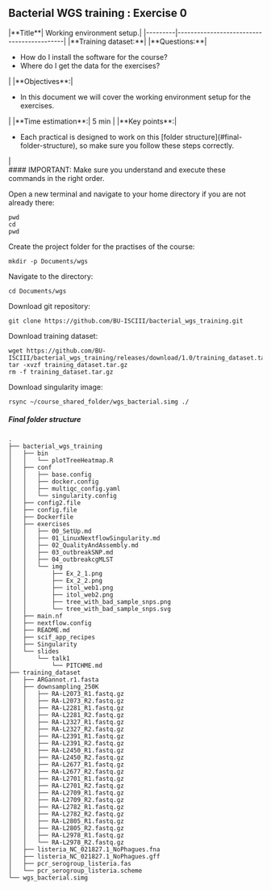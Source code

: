 ## Bacterial WGS training : Exercise 0

<div class="tables-start"></div>
|**Title**| Working environment setup.|
|---------|-------------------------------------------|
|**Training dataset:**|
|**Questions:**| <ul><li>How do I install the software for the course?</li><li>Where do I get the data for the exercises?</li></ul>|
|**Objectives**:|<ul><li>In this document we will cover the working environment setup for the exercises.</li></ul>|
|**Time estimation**:| 5 min |
|**Key points**:|<ul><li>Each practical is designed to work on this [folder structure](#final-folder-structure), so make sure you follow these steps correctly.</li></ul>|

<div class="tables-end"></div>
#### IMPORTANT: Make sure you understand and execute these commands in the right order.

Open a new terminal and navigate to your home directory if you are not already there:

```
pwd
cd
pwd
```

Create the project folder for the practises of the course:

```
mkdir -p Documents/wgs
```

Navigate to the directory:

```
cd Documents/wgs
```

Download git repository:

```
git clone https://github.com/BU-ISCIII/bacterial_wgs_training.git
```

Download training dataset:

```
wget https://github.com/BU-ISCIII/bacterial_wgs_training/releases/download/1.0/training_dataset.tar.gz
tar -xvzf training_dataset.tar.gz
rm -f training_dataset.tar.gz
```

Download singularity image:

```
rsync ~/course_shared_folder/wgs_bacterial.simg ./
```


##### Final folder structure

```
.
├── bacterial_wgs_training
│   ├── bin
│   │   └── plotTreeHeatmap.R
│   ├── conf
│   │   ├── base.config
│   │   ├── docker.config
│   │   ├── multiqc_config.yaml
│   │   └── singularity.config
│   ├── config2.file
│   ├── config.file
│   ├── Dockerfile
│   ├── exercises
│   │   ├── 00_SetUp.md
│   │   ├── 01_LinuxNextflowSingularity.md
│   │   ├── 02_QualityAndAssembly.md
│   │   ├── 03_outbreakSNP.md
│   │   ├── 04_outbreakcgMLST
│   │   └── img
│   │       ├── Ex_2_1.png
│   │       ├── Ex_2_2.png
│   │       ├── itol_web1.png
│   │       ├── itol_web2.png
│   │       ├── tree_with_bad_sample_snps.png
│   │       └── tree_with_bad_sample_snps.svg
│   ├── main.nf
│   ├── nextflow.config
│   ├── README.md
│   ├── scif_app_recipes
│   ├── Singularity
│   └── slides
│       └── talk1
│           └── PITCHME.md
├── training_dataset
│   ├── ARGannot.r1.fasta
│   ├── downsampling_250K
│   │   ├── RA-L2073_R1.fastq.gz
│   │   ├── RA-L2073_R2.fastq.gz
│   │   ├── RA-L2281_R1.fastq.gz
│   │   ├── RA-L2281_R2.fastq.gz
│   │   ├── RA-L2327_R1.fastq.gz
│   │   ├── RA-L2327_R2.fastq.gz
│   │   ├── RA-L2391_R1.fastq.gz
│   │   ├── RA-L2391_R2.fastq.gz
│   │   ├── RA-L2450_R1.fastq.gz
│   │   ├── RA-L2450_R2.fastq.gz
│   │   ├── RA-L2677_R1.fastq.gz
│   │   ├── RA-L2677_R2.fastq.gz
│   │   ├── RA-L2701_R1.fastq.gz
│   │   ├── RA-L2701_R2.fastq.gz
│   │   ├── RA-L2709_R1.fastq.gz
│   │   ├── RA-L2709_R2.fastq.gz
│   │   ├── RA-L2782_R1.fastq.gz
│   │   ├── RA-L2782_R2.fastq.gz
│   │   ├── RA-L2805_R1.fastq.gz
│   │   ├── RA-L2805_R2.fastq.gz
│   │   ├── RA-L2978_R1.fastq.gz
│   │   └── RA-L2978_R2.fastq.gz
│   ├── listeria_NC_021827.1_NoPhagues.fna
│   ├── listeria_NC_021827.1_NoPhagues.gff
│   ├── pcr_serogroup_listeria.fas
│   └── pcr_serogroup_listeria.scheme
└── wgs_bacterial.simg
```
